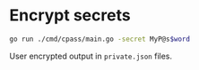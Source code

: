 # Encrypt secrets

```bash
go run ./cmd/cpass/main.go -secret MyP@s$word
```

User encrypted output in `private.json` files.